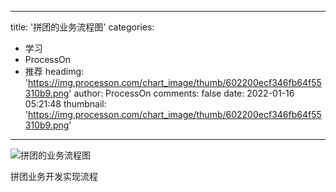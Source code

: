 
---
title: '拼团的业务流程图'
categories: 
 - 学习
 - ProcessOn
 - 推荐
headimg: 'https://img.processon.com/chart_image/thumb/602200ecf346fb64f55310b9.png'
author: ProcessOn
comments: false
date: 2022-01-16 05:21:48
thumbnail: 'https://img.processon.com/chart_image/thumb/602200ecf346fb64f55310b9.png'
---

<div>   
<img class="thumb" alt="拼团的业务流程图" src="https://img.processon.com/chart_image/thumb/602200ecf346fb64f55310b9.png" referrerpolicy="no-referrer">
<p>拼团业务开发实现流程</p>  
</div>
            